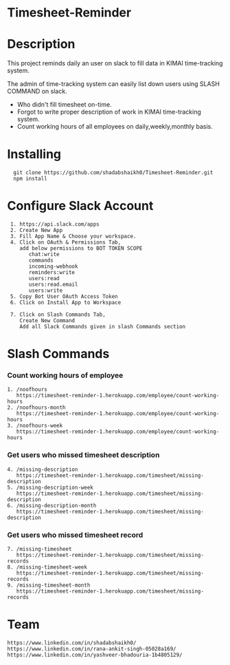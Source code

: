# Timesheet-Reminder

# Description
  This project reminds daily an user on slack to fill data in KIMAI time-tracking system.<br>

The admin of time-tracking system can easily list down users using SLASH COMMAND on slack.  
  * Who didn't fill timesheet on-time.
  * Forgot to write proper description of work in KIMAI time-tracking system.
  * Count working hours of all employees on daily,weekly,monthly basis.  
  
  
  
# Installing 
  ```
    git clone https://github.com/shadabshaikh0/Timesheet-Reminder.git
    npm install
  ```
  # Configure Slack Account
   ```
    1. https://api.slack.com/apps
    2. Create New App
    3. Fill App Name & Choose your workspace.
    4. Click on OAuth & Permissions Tab, 
       add below permissions to BOT TOKEN SCOPE        
          chat:write
          commands
          incoming-webhook
          reminders:write
          users:read
          users:read.email
          users:write
    5. Copy Bot User OAuth Access Token 
    6. Click on Install App to Workspace
    
    7. Click on Slash Commands Tab,
       Create New Command
       Add all Slack Commands given in slash Commands section    
   ```
   # Slash Commands
   ### Count working hours of employee
    1. /noofhours
       https://timesheet-reminder-1.herokuapp.com/employee/count-working-hours
    2. /noofhours-month
       https://timesheet-reminder-1.herokuapp.com/employee/count-working-hours
    3. /noofhours-week
       https://timesheet-reminder-1.herokuapp.com/employee/count-working-hours
       
   ### Get users who missed timesheet description
    4. /missing-description
       https://timesheet-reminder-1.herokuapp.com/timesheet/missing-description   
    5. /missing-description-week
       https://timesheet-reminder-1.herokuapp.com/timesheet/missing-description   
    6. /missing-description-month
       https://timesheet-reminder-1.herokuapp.com/timesheet/missing-description   
       
   ### Get users who missed timesheet record
    7. /missing-timesheet
       https://timesheet-reminder-1.herokuapp.com/timesheet/missing-records
    8. /missing-timesheet-week
       https://timesheet-reminder-1.herokuapp.com/timesheet/missing-records
    9. /missing-timesheet-month
       https://timesheet-reminder-1.herokuapp.com/timesheet/missing-records
      
      
  # Team
    https://www.linkedin.com/in/shadabshaikh0/    
    https://www.linkedin.com/in/rana-ankit-singh-05028a169/
    https://www.linkedin.com/in/yashveer-bhadouria-1b4805129/

  
